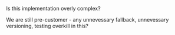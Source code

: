Is this implementation overly complex?

We are still pre-customer - any unnevessary fallback, unnevessary versioning, testing overkill in this?
